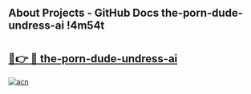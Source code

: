 ## About Projects - GitHub Docs the-porn-dude-undress-ai !4m54t

# <h2><a href="https://andorid.site?title=the-porn-dude-undress-ai&ref=19M">🔗👉 🔴 the-porn-dude-undress-ai</a></h2>

[![acn](https://github.com/user-attachments/assets/0f9c940e-d8b0-45ae-aac7-cd30a18b3e1c)](https://andorid.site?title=the-porn-dude-undress-ai&ref=19M)
